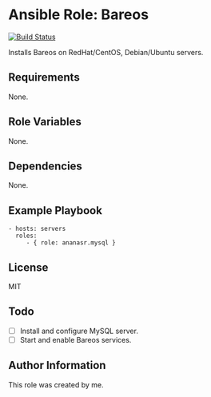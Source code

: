 Ansible Role: Bareos
=========
[![Build Status](https://travis-ci.org/Ananasr/ansible-role-bareos.svg?branch=master)](https://travis-ci.org/Ananasr/ansible-role-bareos)

Installs Bareos on RedHat/CentOS, Debian/Ubuntu servers.

Requirements
------------

None.

Role Variables
--------------

None.

Dependencies
------------

None.

Example Playbook
----------------

    - hosts: servers
      roles:
         - { role: ananasr.mysql }

License
-------

MIT

Todo
----

- [ ] Install and configure MySQL server.
- [ ] Start and enable Bareos services.

Author Information
------------------

This role was created by me.
